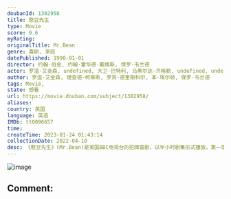 ```yaml
---
doubanId: 1302958
title: 憨豆先生
type: Movie
score: 9.6
myRating: 
originalTitle: Mr.Bean
genre: 喜剧, 家庭
datePublished: 1990-01-01
director: 约翰·伯金, 约翰·霍华德·戴维斯, 保罗·韦兰德
actor: 罗温·艾金森, undefined, 大卫·巴特利, 马蒂尔达·齐格勒, undefined, undefined, undefined, 西蒙·戈德利, 保罗·布洛克, undefined, 约翰·琼金, 科林·韦尔斯, 罗杰·斯洛曼, undefined, 夏治世, 露西·弗莱明, undefined, undefined, 辛迪·米洛, 保罗·布朗, 安格斯·迪顿, 理查德·布赖尔斯, 艾尔·阿什顿, 理查德·威尔逊, 迈克尔·芬顿·史蒂文斯, 菲利丝·卡沃特, 罗格·洛伊德, 艾伦·卡明, 鲁珀特·范西塔特, undefined, undefined, undefined, 卡罗琳·昆汀, 鲁道夫·沃克尔, 史蒂夫·麦克尼克拉斯, undefined, 苏珊娜·伯蒂什, 德思礼·麦克林登, 罗杰布莱尔利, 霍华德·古道尔, undefined, 大卫·施奈德, undefined, undefined
author: 罗温·艾金森, 理查德·柯蒂斯, 罗宾·德里斯科尔, 本·埃尔顿, 保罗·韦兰德
tags: Movie, 
state: 想看
url: https://movie.douban.com/subject/1302958/
aliases: 
country: 英国
language: 英语
IMDb: tt0096657
time: 
createTime: 2023-01-24 01:43:14
collectionDate: 2022-04-10
desc: 《憨豆先生》(Mr.Bean)是英国BBC电视台的招牌喜剧，以半小时剧集形式播放，第一季共计14集。罗温·艾金森担当剧中主角，并建立了其形象。第一集于1990年1月1日在英国首播，而大结局则于199...
---
```


![image](p2521404713.jpg)

Comment: 
---

